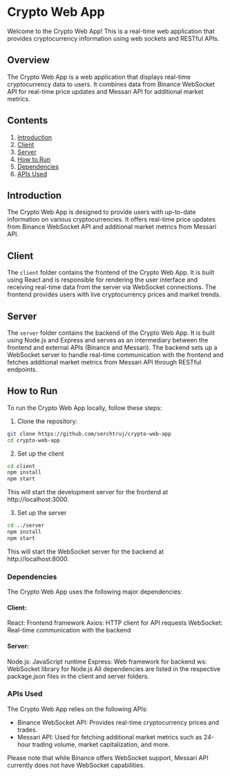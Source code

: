 # Crypto Web App

Welcome to the Crypto Web App! This is a real-time web application that provides cryptocurrency information using web sockets and RESTful APIs.

## Overview

The Crypto Web App is a web application that displays real-time cryptocurrency data to users. It combines data from Binance WebSocket API for real-time price updates and Messari API for additional market metrics.

## Contents

1. [Introduction](#introduction)
2. [Client](#client)
3. [Server](#server)
4. [How to Run](#how-to-run)
5. [Dependencies](#dependencies)
6. [APIs Used](#apis-used)

## Introduction

The Crypto Web App is designed to provide users with up-to-date information on various cryptocurrencies. It offers real-time price updates from Binance WebSocket API and additional market metrics from Messari API.

## Client

The `client` folder contains the frontend of the Crypto Web App. It is built using React and is responsible for rendering the user interface and receiving real-time data from the server via WebSocket connections. The frontend provides users with live cryptocurrency prices and market trends.

## Server

The `server` folder contains the backend of the Crypto Web App. It is built using Node.js and Express and serves as an intermediary between the frontend and external APIs (Binance and Messari). The backend sets up a WebSocket server to handle real-time communication with the frontend and fetches additional market metrics from Messari API through RESTful endpoints.

## How to Run

To run the Crypto Web App locally, follow these steps:

1. Clone the repository:

```bash
git clone https://github.com/serchtruj/crypto-web-app
cd crypto-web-app
````

2. Set up the client
```bash
cd client
npm install
npm start
````
This will start the development server for the frontend at http://localhost:3000.


3. Set up the server
```bash
cd ../server
npm install
npm start
````

This will start the WebSocket server for the backend at http://localhost:8000.

### Dependencies
The Crypto Web App uses the following major dependencies:

#### Client:

React: Frontend framework
Axios: HTTP client for API requests
WebSocket: Real-time communication with the backend

#### Server:
Node.js: JavaScript runtime
Express: Web framework for backend
ws: WebSocket library for Node.js
All dependencies are listed in the respective package.json files in the client and server folders.

### APIs Used
The Crypto Web App relies on the following APIs:

- Binance WebSocket API: Provides real-time cryptocurrency prices and trades.
- Messari API: Used for fetching additional market metrics such as 24-hour trading volume, market capitalization, and more.

Please note that while Binance offers WebSocket support, Messari API currently does not have WebSocket capabilities.